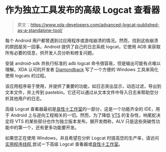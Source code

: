 # 作为独立工具发布的高级 Logcat 查看器

> 原文：<https://www.xda-developers.com/advanced-logcat-published-as-a-standalone-tool/>

每个 Android 用户都曾遇到过应用程序或游戏崩溃的情况。然而，找到这些崩溃的原因是另一回事。Android 提供了自己的日志系统 logcat，它使用 ADB 来获取所有必要的信息，供开发人员分析和修复问题。

安装 android-sdk 并执行标准的 adb logcat 命令很容易，但是输出可能有点难以理解。XDA 认可的开发者 [Diamondback](http://forum.xda-developers.com/member.php?u=2295247) 写了一个方便的 Windows 工具来简化使用 logcats 的过程。

该应用程序易于使用，并提供了重要的功能，如日志突出显示，动态过滤，导出到文本文件，并上传到 pastebin。它还可以通过从文本文件中导入日志来帮助您分析其他用户的日志。

高级 Logcat 查看器最初是[良性十工作室](http://www.xda-developers.com/android/virtuous-ten-studio-becomes-self-aware-decompiles-skynet/ "Virtuous Ten Studio Becomes Self-Aware, Decompiles Skynet")的一部分，这是一个功能齐全的 IDE，用于 Android 上与逆向工程相关的一切。然而，为了降低 [VTS](http://forum.xda-developers.com/showthread.php?t=1619473) 的复杂性，响尾蛇决定将 VTS 的某些部分也作为独立版本发布。据开发商称，ALV 只是这些突破性功能中的第一个，还有更多功能要开发。

如果您正在使用 Windows，并且希望在分析 Logcat 时提高您的生产率，请访问[实用程序线程](http://forum.xda-developers.com/showthread.php?t=2454610),尝试一下高级 Logcat 查看器或[良性十工作室](http://forum.xda-developers.com/showthread.php?t=1619473)。